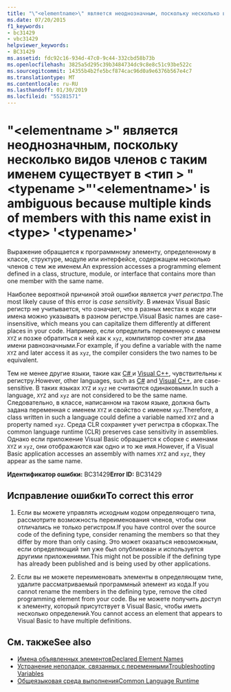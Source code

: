 ```yaml
---
title: "\"<elementname>\" является неоднозначным, поскольку несколько видов членов с таким именем существует в <type> \"<typename>\""
ms.date: 07/20/2015
f1_keywords:
- bc31429
- vbc31429
helpviewer_keywords:
- BC31429
ms.assetid: fdc92c16-934d-47c0-9c44-332cbd58b73b
ms.openlocfilehash: 3825a5d295c39b3484734dc9c8e8c51c93be522c
ms.sourcegitcommit: 14355b4b2fe5bcf874cac96d0a9e6376b567e4c7
ms.translationtype: MT
ms.contentlocale: ru-RU
ms.lasthandoff: 01/30/2019
ms.locfileid: "55281571"
---
```

# <a name="elementname-is-ambiguous-because-multiple-kinds-of-members-with-this-name-exist-in-type-typename"></a><span data-ttu-id="5960c-102">"\<elementname >" является неоднозначным, поскольку несколько видов членов с таким именем существует в \<тип > "\<typename >"</span><span class="sxs-lookup"><span data-stu-id="5960c-102">'\<elementname>' is ambiguous because multiple kinds of members with this name exist in \<type> '\<typename>'</span></span>
<span data-ttu-id="5960c-103">Выражение обращается к программному элементу, определенному в классе, структуре, модуле или интерфейсе, содержащем несколько членов с тем же именем.</span><span class="sxs-lookup"><span data-stu-id="5960c-103">An expression accesses a programming element defined in a class, structure, module, or interface that contains more than one member with the same name.</span></span>  
  
 <span data-ttu-id="5960c-104">Наиболее вероятной причиной этой ошибки является *учет регистра*.</span><span class="sxs-lookup"><span data-stu-id="5960c-104">The most likely cause of this error is *case sensitivity*.</span></span> <span data-ttu-id="5960c-105">В именах Visual Basic регистр не учитывается, что означает, что в разных местах в коде эти имена можно указывать в разном регистре.</span><span class="sxs-lookup"><span data-stu-id="5960c-105">Visual Basic names are case-insensitive, which means you can capitalize them differently at different places in your code.</span></span> <span data-ttu-id="5960c-106">Например, если определить переменную с именем `XYZ` и позже обратиться к ней как к `xyz`, компилятор сочтет эти два имени равнозначными.</span><span class="sxs-lookup"><span data-stu-id="5960c-106">For example, if you define a variable with the name `XYZ` and later access it as `xyz`, the compiler considers the two names to be equivalent.</span></span>  
  
 <span data-ttu-id="5960c-107">Тем не менее другие языки, такие как [ C# ](../../csharp/index.md) и [Visual C++](/cpp/index), чувствительны к регистру.</span><span class="sxs-lookup"><span data-stu-id="5960c-107">However, other languages, such as [C#](../../csharp/index.md) and [Visual C++](/cpp/index), are case-sensitive.</span></span> <span data-ttu-id="5960c-108">В таких языках `XYZ` и `xyz` не считаются одинаковыми.</span><span class="sxs-lookup"><span data-stu-id="5960c-108">In such a language, `XYZ` and `xyz` are not considered to be the same name.</span></span> <span data-ttu-id="5960c-109">Следовательно, в классе, написанном на таком языке, должна быть задана переменная с именем `XYZ` и свойство с именем `xyz`.</span><span class="sxs-lookup"><span data-stu-id="5960c-109">Therefore, a class written in such a language could define a variable named `XYZ` and a property named `xyz`.</span></span> <span data-ttu-id="5960c-110">Среда CLR сохраняет учет регистра в сборках.</span><span class="sxs-lookup"><span data-stu-id="5960c-110">The common language runtime (CLR) preserves case sensitivity in assemblies.</span></span> <span data-ttu-id="5960c-111">Однако если приложение Visual Basic обращается к сборке с именами `XYZ` и `xyz`, они отображаются как одно и то же имя.</span><span class="sxs-lookup"><span data-stu-id="5960c-111">However, if a Visual Basic application accesses an assembly with names `XYZ` and `xyz`, they appear as the same name.</span></span>  
  
 <span data-ttu-id="5960c-112">**Идентификатор ошибки:** BC31429</span><span class="sxs-lookup"><span data-stu-id="5960c-112">**Error ID:** BC31429</span></span>  
  
## <a name="to-correct-this-error"></a><span data-ttu-id="5960c-113">Исправление ошибки</span><span class="sxs-lookup"><span data-stu-id="5960c-113">To correct this error</span></span>  
  
1.  <span data-ttu-id="5960c-114">Если вы можете управлять исходным кодом определяющего типа, рассмотрите возможность переименования членов, чтобы они отличались не только регистром.</span><span class="sxs-lookup"><span data-stu-id="5960c-114">If you have control over the source code of the defining type, consider renaming the members so that they differ by more than only casing.</span></span> <span data-ttu-id="5960c-115">Это может оказаться невозможным, если определяющий тип уже был опубликован и используется другими приложениями.</span><span class="sxs-lookup"><span data-stu-id="5960c-115">This might not be possible if the defining type has already been published and is being used by other applications.</span></span>  
  
2.  <span data-ttu-id="5960c-116">Если вы не можете переименовать элементы в определяющем типе, удалите рассматриваемый программный элемент из кода.</span><span class="sxs-lookup"><span data-stu-id="5960c-116">If you cannot rename the members in the defining type, remove the cited programming element from your code.</span></span> <span data-ttu-id="5960c-117">Вы не можете получить доступ к элементу, который присутствует в Visual Basic, чтобы иметь несколько определений.</span><span class="sxs-lookup"><span data-stu-id="5960c-117">You cannot access an element that appears to Visual Basic to have multiple definitions.</span></span>  
  
## <a name="see-also"></a><span data-ttu-id="5960c-118">См. также</span><span class="sxs-lookup"><span data-stu-id="5960c-118">See also</span></span>
- [<span data-ttu-id="5960c-119">Имена объявленных элементов</span><span class="sxs-lookup"><span data-stu-id="5960c-119">Declared Element Names</span></span>](../../visual-basic/programming-guide/language-features/declared-elements/declared-element-names.md)
- [<span data-ttu-id="5960c-120">Устранение неполадок, связанных с переменными</span><span class="sxs-lookup"><span data-stu-id="5960c-120">Troubleshooting Variables</span></span>](../../visual-basic/programming-guide/language-features/variables/troubleshooting-variables.md)
- [<span data-ttu-id="5960c-121">Общеязыковая среда выполнения</span><span class="sxs-lookup"><span data-stu-id="5960c-121">Common Language Runtime</span></span>](../../standard/clr.md)
